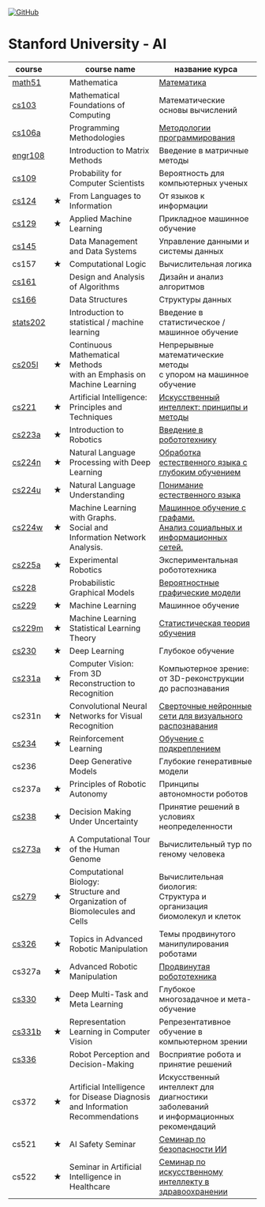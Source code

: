 [![GitHub](https://github.com/AlexandrParkhomenko/ml/blob/main/LicenseStanford.svg)]()
# Stanford University - AI
<!-- [English](https://elt.oup.com/student/englishfile/?cc=ru&selLanguage=ru)  | | English language                                            | Английский язык -->

course                                              | |  course name                                           | название курса
--------------------------------------------------- |-| -----------                                            | --------------
  [math51](https://web.stanford.edu/class/math51/)  | | Mathematica                                            | [Математика](https://github.com/AlexandrParkhomenko/ai/tree/main/math51)
  [cs103 ](https://web.stanford.edu/class/cs103/)   | | Mathematical Foundations of Computing                  | Математические основы вычислений
  [cs106a](https://web.stanford.edu/class/cs106a/)  | | Programming Methodologies                              | [Методологии программирования](https://github.com/AlexandrParkhomenko/ai/tree/main/cs106a)
 [engr108](https://stanford.edu/class/engr108/)     | | Introduction to Matrix Methods                         | Введение в матричные методы
  [cs109 ](https://web.stanford.edu/class/cs109/)   | | Probability for Computer Scientists                    | Вероятность для компьютерных ученых
  [cs124 ](https://web.stanford.edu/class/cs124/)   |★| From Languages to Information                          | От языков к информации
  [cs129 ](https://web.stanford.edu/class/cs129/)   |★| Applied Machine Learning                               | Прикладное машинное обучение
  [cs145 ](https://cs145-fa20.github.io/)           | | Data Management and Data Systems                       | Управление данными и системы данных
   cs157 [](https://web.stanford.edu/class/cs157/)  |★| Computational Logic                                    | Вычислительная логика
  [cs161 ](https://web.stanford.edu/class/cs161/)   | | Design and Analysis of Algorithms                      | Дизайн и анализ алгоритмов
  [cs166 ](https://web.stanford.edu/class/cs166/)   | | Data Structures                                        | Структуры данных
[stats202](https://stats-202.github.io/)            | | Introduction to statistical / machine learning         | Введение в статистическое / машинное обучение
  [cs205l](https://web.stanford.edu/class/cs205l/)  |★| Continuous Mathematical Methods <br>with an Emphasis on Machine Learning | Непрерывные математические методы <br> с упором на машинное обучение
  [cs221 ](https://web.stanford.edu/class/cs221/)   |★| Artificial Intelligence: Principles and Techniques     | [Искусственный интеллект: принципы и методы](https://github.com/AlexandrParkhomenko/ai/tree/main/cs221)
  [cs223a](https://web.stanford.edu/class/cs223a/)  |★| Introduction to Robotics                               | [Введение в робототехнику](https://github.com/AlexandrParkhomenko/ai/blob/main/cs223a/README.md)
  [cs224n](https://web.stanford.edu/class/cs224n/)  |★| Natural Language Processing with Deep Learning         | [Обработка естественного языка с глубоким обучением](https://github.com/AlexandrParkhomenko/ai/tree/main/cs224n)
  [cs224u](https://web.stanford.edu/class/cs224u/)  |★| Natural Language Understanding                         | [Понимание естественного языка](https://github.com/AlexandrParkhomenko/ai/tree/main/cs224u)
  [cs224w](https://web.stanford.edu/class/cs224w/)  |★| Machine Learning with Graphs. <br>Social and Information Network Analysis. | [Машинное обучение с графами. <br>Анализ социальных и информационных сетей.](https://github.com/AlexandrParkhomenko/ai/tree/main/cs224w)
  [cs225a](https://web.stanford.edu/class/cs225a/)  |★| Experimental Robotics                                  | Экспериментальная робототехника
  [cs228 ](https://web.stanford.edu/class/cs228/)   | | Probabilistic Graphical Models                         | [Вероятностные графические модели](https://github.com/AlexandrParkhomenko/ai/tree/main/cs228)
  [cs229 ](https://web.stanford.edu/class/cs229/)   |★| Machine Learning                                       | Машинное обучение
  [cs229m](http://web.stanford.edu/class/stats214/) |★| Machine Learning<br>Statistical Learning Theory        | [Статистическая теория обучения](https://github.com/AlexandrParkhomenko/ai/tree/main/cs229m)
  [cs230 ](https://web.stanford.edu/class/cs230/)   |★| Deep Learning                                          | Глубокое обучение
  [cs231a](https://web.stanford.edu/class/cs231a/)  |★| Computer Vision: From 3D Reconstruction to Recognition | Компьютерное зрение: от 3D-реконструкции до распознавания
   cs231n[](https://web.stanford.edu/class/cs231n/) |★| Convolutional Neural Networks for Visual Recognition   | [Сверточные нейронные сети для визуального распознавания](https://github.com/AlexandrParkhomenko/ai/tree/main/cs231n/ru)
  [cs234 ](http://web.stanford.edu/class/cs234/)    |★| Reinforcement Learning                                 | [Обучение с подкреплением](https://github.com/AlexandrParkhomenko/ai/tree/main/cs234)
   cs236 [](https://web.stanford.edu/class/cs236/)  | | Deep Generative Models                                 | Глубокие генеративные модели
  cs237a[](https://web.stanford.edu/class/cs237a/)  |★| Principles of Robotic Autonomy                         | Принципы автономности роботов
  [cs238](https://web.stanford.edu/class/cs238/)    |★| Decision Making Under Uncertainty                      | Принятие решений в условиях неопределенности
 [cs273a](https://web.stanford.edu/class/cs273a/)   |★| A Computational Tour of the Human Genome               | Вычислительный тур по геному человека
 [cs279 ](https://web.stanford.edu/class/cs279/)    |★| Computational Biology: <br>Structure and Organization of Biomolecules and Cells | Вычислительная биология: <br>Структура и организация биомолекул и клеток
 [cs326 ](https://web.stanford.edu/class/cs326/)    |★| Topics in Advanced Robotic Manipulation                | Темы продвинутого манипулирования роботами
 cs327a[](https://web.stanford.edu/class/cs327a/)   |★| Advanced Robotic Manipulation                          | [Продвинутая робототехника](https://github.com/AlexandrParkhomenko/ai/tree/main/cs327a)
 [cs330 ](https://web.stanford.edu/class/cs330/)    |★| Deep Multi-Task and Meta Learning                      | Глубокое многозадачное и мета-обучение
 [cs331b](https://web.stanford.edu/class/cs331b/)   |★| Representation Learning in Computer Vision             | Репрезентативное обучение в компьютерном зрении
 [cs336 ](https://web.stanford.edu/class/cs336/)    | | Robot Perception and Decision-Making                   | Восприятие робота и принятие решений
 cs372 [](https://web.stanford.edu/class/cs372/)    |★| Artificial Intelligence for Disease Diagnosis <br>and Information Recommendations | Искусственный интеллект для диагностики заболеваний <br>и информационных рекомендаций
 cs521                                              |★| AI Safety Seminar                                      | [Семинар по безопасности ИИ](https://github.com/AlexandrParkhomenko/ai/tree/main/cs521)
 cs522                                              |★| Seminar in Artificial Intelligence in Healthcare       | [Семинар по искусственному интеллекту в здравоохранении](https://github.com/AlexandrParkhomenko/ai/tree/main/cs522)
 
<!-- ycs0002 | | [Game Theory II](https://online.stanford.edu/courses/soe-ycs0002-game-theory) | Теория игр

[cs](https://cs.stanford.edu/academics/courses) platform:[mc](https://moderncampus.com/products/destiny-one.html)

- https://www.spyder-ide.org/
- https://orangedatamining.com/
- https://www.rstudio.com/
 -->
